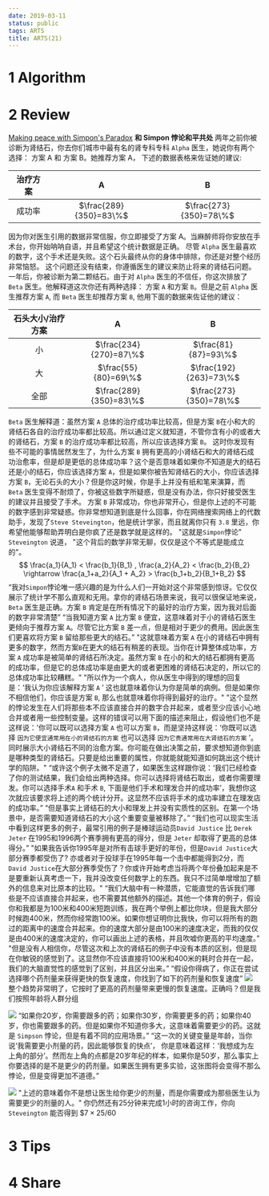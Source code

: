 ```yaml
---
date: 2019-03-11
status: public
tags: ARTS
title: ARTS(21)
---
```


# 1 Algorithm

# 2 Review
[Making peace with Simpon's Paradox](https://robertheaton.com/2019/02/24/making-peace-with-simpsons-paradox/)
**和 Simpon 悖论和平共处**
两年之前你被诊断为肾结石，你去你们城市中最有名的肾专科专科 `Alpha` 医生，她说你有两个选择： 方案 A  和 方案 B。她推荐方案 A， 下述的数据表格来佐证她的建议:

治疗方案 | A | B
:---: | :---: | :---:
成功率 | $\frac{289}{350}=83\%$ | $\frac{273}{350}=78\%$

因为你对医生引用的数据非常信服，你立即接受了方案 A。当麻醉师将你安放在手术台，你开始呐呐自语，并且希望这个统计数据是正确。
尽管 `Alpha` 医生最喜欢的数字，这个手术还是失败。这个石头最终从你的身体中排除，你还是对整个经历非常恼怒。
这个问题还没有结束，你遵循医生的建议来防止将来的肾结石问题。一年后，你被诊断为第二颗结石。由于对 `Alpha` 医生的不信任，你这次排放了 `Beta` 医生。他解释道这次你还有两种选择： 方案 `A` 和方案 `B`。但是之前 `Alpha` 医生推荐方案 `A`, 而 `Beta` 医生却推荐方案 `B`, 他用下面的数据来佐证他的建议：

石头大小/治疗方案  | A | B
:---: | :---: | :---:
小 | $\frac{234}{270}=87\%$ | $\frac{81}{87}=93\%$
大 | $\frac{55}{80}=69\%$ | $\frac{192}{263}=73\%$
全部 | $\frac{289}{350}=83\%$ | $\frac{273}{350}=78\%$

`Beta` 医生解释道：虽然方案 `A` 总体的治疗成功率比较高，但是方案 `B`在小和大的肾结石各自的治疗成功率都比较高。所以通过定义就知道，不管你含有小的或者大的肾结石，方案 `B` 的治疗成功率都比较高，所以应该选择方案 `B`。
这时你发现有些不可能的事情居然发生了，为什么方案 `B` 拥有更高的小肾结石和大的肾结石成功治愈率，但是却是更低的总体成功率？这个是否意味着如果你不知道是大的结石还是小的结石，你应该选择方案 `A`，但是如果你被告知肾结石的大小，你应该选择方案 `B`，无论石头的大小？但是你这时候，你是手上并没有纸和笔来演算，而 `Beta` 医生变得不耐烦了，你被这些数字所疑惑，但是没有办法，你只好接受医生的建议并且接受了手术。
方案 `B` 非常成功，你也非常开心，但是你上述的不可能的数字感到非常疑惑。你非常想知道到底是什么回事，你在网络搜索网络上的代数助手，发现了`Steve Steveington`，他是统计学家，而且就离你只有 `3.8` 里远，你希望他能够帮助弄明白是你疯了还是数学就是这样的。
"这就是`Simpon`悖论" `Steveington` 说道， "这个背后的数学非常无聊，仅仅是这个不等式是能成立的"。
$$
\frac{a_1}{A_1} < \frac{b_1}{B_1} ,
\frac{a_2}{A_2} < \frac{b_2}{B_2}
\rightarrow
\frac{a_1+a_2}{A_1 + A_2} > \frac{b_1+b_2}{B_1+B_2}
$$
“我对`Simpon`悖论唯一感兴趣的是为什么人们一开始对这个非常感到惊讶。它仅仅展示了统计学不那么直观和无用。拿你的肾结石场景来说，我可以很保证地来说，`Beta` 医生是正确。方案 `B` 肯定是在所有情况下的最好的治疗方案，因为我对后面的数字非常清楚”
“当我知道方案 `A` 比方案 `B` 便宜，这意味着对于小的肾结石医生更倾向于推荐方案 `A`。尽管它比方案 `B` 差一点，但是相对于更少的费用。因此医生们更喜欢将方案 `B` 留给那些更大的结石。”
"这就意味着方案 `A` 在小的肾结石中拥有更多的数字，然而方案`B`在更大的结石有稍差的表现。当你在计算整体成功率，方案 `A` 成功率是被简单的肾结石所决定。虽然方案 `B` 在小的和大的结石都拥有更高的成功率，但是它的总体成功率是由更大的或者更困难的肾结石决定的，所以它的总体成功率比较糟糕。"
"所以作为一个病人，你从医生中得到的理想的回复是：‘我认为你应该解释方案 `A` ’ 这也就意味着你认为你是简单的病例。但是如果你不相信他们，你应该是方案 `B`, 那么也就意味着你将得到最好的治疗。"
"这个显然的悖论发生在人们将那些本不应该直接合并的数字合并起来，或者至少应该小心地合并或者用一些控制变量。这样的错误可以用下面的描述来阻止，假设他们也不是这样说：'你可以既可以选择方案 `A` 也可以方案 `B`，而是坚持这样说：‘你既可以选择 `因为它便宜通常用在小的肾结石的方案` 也可以选择 `因为它贵通常用在大肾结石的方案` ’。同时展示大小肾结石不同的治愈方案。你可能在做出决策之前，要求想知道你到底是哪种类型的肾结石。只要是给出重要的属性，你就能就能知道如何跳出这个统计学的陷阱。"
“或许这个例子太微不足道了，如果医生这样跟你说：‘我们已经检查了你的测试结果，我们会给出两种选择。你可以选择将肾结石取出，或者你需要理发。你可以选择手术`A` 和手术 `B`, 下面是他们手术和理发合并的成功率’，我想你这次就应该要求将上述的两个统计分开。这显然不应该将手术的成功率建立在理发店的成功率。”
“但是事实上肾结石的大小和理发上并没有实质性的区别。在第一个场景中，是否需要知道肾结石的大小这个重要变量被移除了。”
“我们也可以现实生活中看到这样更多的例子，最常引用的例子是棒球运动员`David Justice` 比 `Derek Jeter` 在1995和1996两个赛季拥有更高的得分，但是 `Jeter` 却取得了更高的总体得分。”
"如果我告诉你1995年是对所有击球手更好的年份，但是`David Justice`大部分赛季都受伤了? 亦或者对于投球手在1995年每一个击中都能得到2分，而`David Justice`在大部分赛季受伤了？你或许开始考虑当将两个年份叠加起来是不是要重新认真考虑一下，我并没改变任何数学上的东西。我只不过简单增增加了额外的信息来对比原本的比较。"
“我们大脑中有一种潜质，它能直觉的告诉我们哪些是不应该直接合并起来，也不需要其他额外的描述。其他一个体育的例子，假设你和我都是为100米和400米短跑训练，我在两个举例上都比你块，但是我大部分时候跑400米，然而你经常跑100米。如果你想证明你比我快，你可以将所有的跑过的距离中的速度合并起来。你的速度大部分是由100米的速度决定，而我的仅仅是由400米的速度决定的，你可以画出上述的表格，并且吹嘘你更高的平均速度。”
"但是没有人相信你，尽管这次和上次的肾结石的例子中没有本质的区别，但是现在你敏锐的感觉到了。这显然你不应该直接将100米和400米的耗时合并在一起，我们的大脑直觉性的感觉到了区别，并且区分出来。”
“假设你得病了，你正在尝试选择哪个药剂量来获得更快的恢复速度，你找到了如下的药剂量和恢复速度”
![](./_image/2019-03-11-17-05-33.jpg)
整个趋势非常明了，它按时了更高的药剂量带来更慢的恢复速度。正确吗？但是我们按照年龄将人群分组

![](./_image/2019-03-11-17-07-07.jpg)
“如果你20岁，你需要跟多的药；如果你30岁，你需要更多的药；如果你40岁，你也需要跟多的药。但是如果你不知道你多大，这意味着需要更少的药。这就是 `Simpson` 悖论，但是有着不同的应用场景。”
“这一次的关键变量是年龄，当你说‘我需要更小剂量的药，因此能够恢复的快点’， 你是意味着这样：‘我想成为左上角的部分’。然而左上角的点都是20岁年纪的样本，如果你是50岁，那么事实上你要选择的是不是更少的药剂量。如果医生拥有更多实验，这张图将会变得不那么悖论，但是变得更加不道德。”

![](./_image/2019-03-11-17-21-06.jpg)
"上述的意味着你不是想让医生给你更少的剂量，而是你需要成为那些医生认为需要更少的剂量的人。"
你仍然还有25分钟来完成1小时的咨询工作，你向 `Steveington` 能否得到 $\$7 \times 25 / 60$

# 3 Tips

# 4 Share